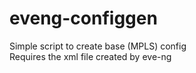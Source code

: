 # eveng-configgen

Simple script to create base (MPLS) config  
Requires the xml file created by eve-ng
